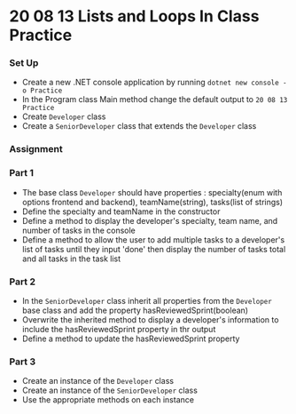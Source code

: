 # 20 08 13 Lists and Loops In Class Practice
### Set Up
- Create a new .NET console application by running `dotnet new console -o Practice`
- In the Program class Main method change the default output to `20 08 13 Practice`
- Create `Developer` class
- Create a `SeniorDeveloper` class that extends the `Developer` class

### Assignment
### Part 1
- The base class `Developer` should have properties : specialty(enum with options frontend and backend), teamName(string), tasks(list of strings)
- Define the specialty and teamName in the constructor
- Define a method to display the developer's specialty, team name, and number of tasks in the console
- Define a method to allow the user to add multiple tasks to a developer's list of tasks until they input 'done' then display the number of tasks total and all tasks in the task list
### Part 2
- In the `SeniorDeveloper` class inherit all properties from the `Developer` base class and add the property hasReviewedSprint(boolean)
- Overwrite the inherited method to display a developer's information to include the hasReviewedSprint property in thr output 
- Define a method to update the hasReviewedSprint property
### Part 3
- Create an instance of the `Developer` class 
- Create an instance of the `SeniorDeveloper` class
- Use the appropriate methods on each instance